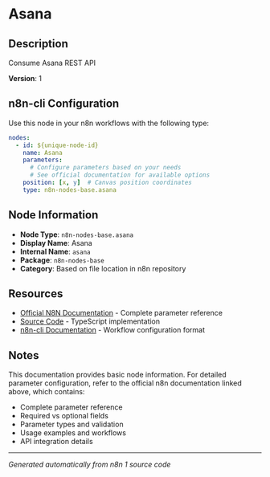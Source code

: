 # Asana

## Description

Consume Asana REST API

**Version**: 1

## n8n-cli Configuration

Use this node in your n8n workflows with the following type:

```yaml
nodes:
  - id: ${unique-node-id}
    name: Asana
    parameters:
      # Configure parameters based on your needs
      # See official documentation for available options
    position: [x, y]  # Canvas position coordinates
    type: n8n-nodes-base.asana
```

## Node Information

- **Node Type**: `n8n-nodes-base.asana`
- **Display Name**: Asana
- **Internal Name**: `asana`
- **Package**: `n8n-nodes-base`
- **Category**: Based on file location in n8n repository

## Resources

- [Official N8N Documentation](https://docs.n8n.io/integrations/builtin/app-nodes/n8n-nodes-base.asana/) - Complete parameter reference
- [Source Code](https://github.com/n8n-io/n8n/blob/master/packages/nodes-base/nodes/Asana/Asana.node.ts) - TypeScript implementation
- [n8n-cli Documentation](https://github.com/edenreich/n8n-cli) - Workflow configuration format

## Notes

This documentation provides basic node information. For detailed parameter configuration, 
refer to the official n8n documentation linked above, which contains:

- Complete parameter reference
- Required vs optional fields
- Parameter types and validation
- Usage examples and workflows
- API integration details

---
*Generated automatically from n8n 1 source code*
